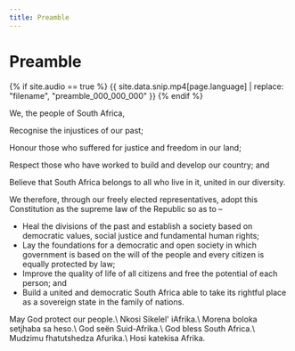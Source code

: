 ```yaml
---
title: Preamble
---
```


# Preamble

{% if site.audio == true %}
{{ site.data.snip.mp4[page.language] | replace: "filename", "preamble_000_000_000" }}
{% endif %}

We, the people of South Africa,

Recognise the injustices of our past;

Honour those who suffered for justice and freedom in our land;

Respect those who have worked to build and develop our country; and

Believe that South Africa belongs to all who live in it, united in our diversity.

We therefore, through our freely elected representatives, adopt this Constitution as the supreme law of the Republic so as to –

*	Heal the divisions of the past and establish a society based on democratic values, social justice and fundamental human rights;
*	Lay the foundations for a democratic and open society in which government is based on the will of the people and every citizen is equally protected by law;
*	Improve the quality of life of all citizens and free the potential of each person; and
*	Build a united and democratic South Africa able to take its rightful place as a sovereign state in the family of nations.

May God protect our people.\\
Nkosi Sikelel' iAfrika.\\
Morena boloka setjhaba sa heso.\\
God seën Suid-Afrika.\\
God bless South Africa.\\
Mudzimu fhatutshedza Afurika.\\
Hosi katekisa Afrika.
